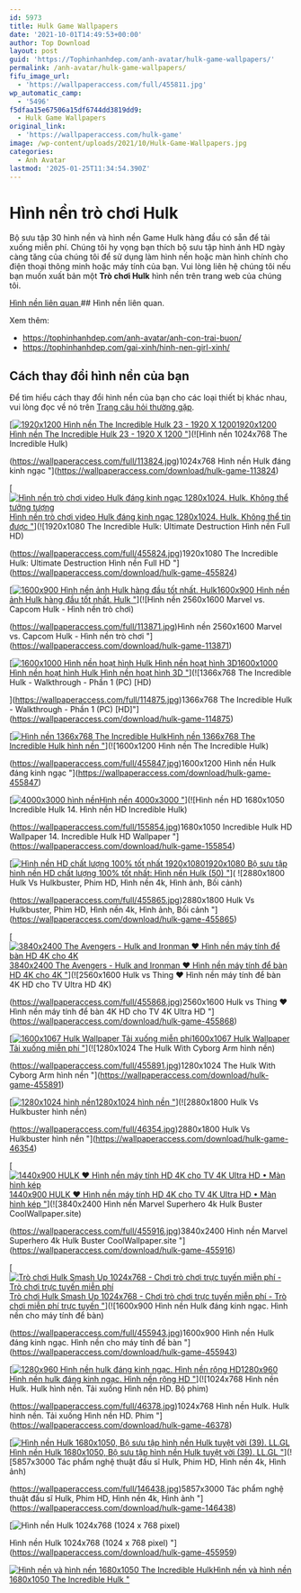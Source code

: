```yaml
---
id: 5973
title: Hulk Game Wallpapers
date: '2021-10-01T14:49:53+00:00'
author: Top Download
layout: post
guid: 'https://Tophinhanhdep.com/anh-avatar/hulk-game-wallpapers/'
permalink: /anh-avatar/hulk-game-wallpapers/
fifu_image_url:
  - 'https://wallpaperaccess.com/full/455811.jpg'
wp_automatic_camp:
  - '5496'
f5dfaa15e67506a15df6744dd3819dd9:
  - Hulk Game Wallpapers
original_link:
  - 'https://wallpaperaccess.com/hulk-game'
image: /wp-content/uploads/2021/10/Hulk-Game-Wallpapers.jpg
categories:
  - Ảnh Avatar
lastmod: '2025-01-25T11:34:54.390Z'
---
```

# Hình nền trò chơi Hulk

Bộ sưu tập 30 hình nền và hình nền Game Hulk hàng đầu có sẵn để tải xuống miễn phí. Chúng tôi hy vọng bạn thích bộ sưu tập hình ảnh HD ngày càng tăng của chúng tôi để sử dụng làm hình nền hoặc màn hình chính cho điện thoại thông minh hoặc máy tính của bạn. Vui lòng liên hệ chúng tôi nếu bạn muốn xuất bản một **Trò chơi Hulk** hình nền trên trang web của chúng tôi.

[Hình nền liên quan ](#related) ## Hình nền liên quan.

   
 Xem thêm:

   
- <https://tophinhanhdep.com/anh-avatar/anh-con-trai-buon/>
- <https://tophinhanhdep.com/gai-xinh/hinh-nen-girl-xinh/>

## Cách thay đổi hình nền của bạn

Để tìm hiểu cách thay đổi hình nền của bạn cho các loại thiết bị khác nhau, vui lòng đọc về nó trên [Trang câu hỏi thường gặp](https://tophinhanhdep.com/faq/).

  
[[![1920x1200 Hình nền The Incredible Hulk 23 - 1920 X 1200](https://wallpaperaccess.com/full/455811.jpg)1920x1200 Hình nền The Incredible Hulk 23 - 1920 X 1200 "](https://wallpaperaccess.com/download/hulk-game-455811)](![Hình nền 1024x768 The Incredible Hulk)

(https://wallpaperaccess.com/full/113824.jpg)1024x768 Hình nền Hulk đáng kinh ngạc "](https://wallpaperaccess.com/download/hulk-game-113824)

[[![Hình nền trò chơi video Hulk đáng kinh ngạc 1280x1024.  Hulk.  Không thể tưởng tượng](https://wallpaperaccess.com/full/455818.jpg)Hình nền trò chơi video Hulk đáng kinh ngạc 1280x1024. Hulk. Không thể tin được "](https://wallpaperaccess.com/download/hulk-game-455818)](![1920x1080 The Incredible Hulk: Ultimate Destruction Hình nền Full HD)

(https://wallpaperaccess.com/full/455824.jpg)1920x1080 The Incredible Hulk: Ultimate Destruction Hình nền Full HD "](https://wallpaperaccess.com/download/hulk-game-455824)

[[![1600x900 Hình nền ảnh Hulk hàng đầu tốt nhất.  Hulk](https://wallpaperaccess.com/full/455825.jpg)1600x900 Hình nền ảnh Hulk hàng đầu tốt nhất. Hulk "](https://wallpaperaccess.com/download/hulk-game-455825)](![Hình nền 2560x1600 Marvel vs. Capcom Hulk - Hình nền trò chơi)

(https://wallpaperaccess.com/full/113871.jpg)Hình nền 2560x1600 Marvel vs. Capcom Hulk - Hình nền trò chơi "](https://wallpaperaccess.com/download/hulk-game-113871)

[[![1600x1000 Hình nền hoạt hình Hulk Hình nền hoạt hình 3D](https://wallpaperaccess.com/full/360665.jpg)1600x1000 Hình nền hoạt hình Hulk Hình nền hoạt hình 3D "](https://wallpaperaccess.com/download/hulk-game-360665)](![1366x768 The Incredible Hulk - Walkthrough - Phần 1 (PC) [HD)

](https://wallpaperaccess.com/full/114875.jpg)1366x768 The Incredible Hulk - Walkthrough - Phần 1 (PC) \[HD\]"](https://wallpaperaccess.com/download/hulk-game-114875)

[[![Hình nền 1366x768 The Incredible Hulk](https://wallpaperaccess.com/full/455837.jpg)Hình nền 1366x768 The Incredible Hulk hình nền "](https://wallpaperaccess.com/download/hulk-game-455837)](![1600x1200 Hình nền The Incredible Hulk)

(https://wallpaperaccess.com/full/455847.jpg)1600x1200 Hình nền Hulk đáng kinh ngạc "](https://wallpaperaccess.com/download/hulk-game-455847)

[[![4000x3000 hình nền](https://wallpaperaccess.com/full/38393.jpg)Hình nền 4000x3000 "](https://wallpaperaccess.com/download/hulk-game-38393)](![Hình nền HD 1680x1050 Incredible Hulk 14. Hình nền HD Incredible Hulk)

(https://wallpaperaccess.com/full/155854.jpg)1680x1050 Incredible Hulk HD Wallpaper 14. Incredible Hulk HD Wallpaper "](https://wallpaperaccess.com/download/hulk-game-155854)

[[![Hình nền HD chất lượng 100% tốt nhất 1920x1080](https://wallpaperaccess.com/full/46344.jpg)1920x1080 Bộ sưu tập hình nền HD chất lượng 100% tốt nhất: Hình nền Hulk (50) "](https://wallpaperaccess.com/download/hulk-game-46344)]( ![2880x1800 Hulk Vs Hulkbuster, Phim HD, Hình nền 4k, Hình ảnh, Bối cảnh)

(https://wallpaperaccess.com/full/455865.jpg)2880x1800 Hulk Vs Hulkbuster, Phim HD, Hình nền 4k, Hình ảnh, Bối cảnh "](https://wallpaperaccess.com/download/hulk-game-455865)

[[![3840x2400 The Avengers - Hulk and Ironman ❤ Hình nền máy tính để bàn HD 4K cho 4K](https://wallpaperaccess.com/full/155889.jpg)3840x2400 The Avengers - Hulk and Ironman ❤ Hình nền máy tính để bàn HD 4K cho 4K "](https://wallpaperaccess.com/download/hulk-game-155889)](![2560x1600 Hulk vs Thing ❤ Hình nền máy tính để bàn 4K HD cho TV Ultra HD 4K)

(https://wallpaperaccess.com/full/455868.jpg)2560x1600 Hulk vs Thing ❤ Hình nền máy tính để bàn 4K HD cho TV 4K Ultra HD "](https://wallpaperaccess.com/download/hulk-game-455868)

[[![1600x1067 Hulk Wallpaper Tải xuống miễn phí](https://wallpaperaccess.com/full/455883.jpg)1600x1067 Hulk Wallpaper Tải xuống miễn phí "](https://wallpaperaccess.com/download/hulk-game-455883)](![1280x1024 The Hulk With Cyborg Arm hình nền)

(https://wallpaperaccess.com/full/455891.jpg)1280x1024 The Hulk With Cyborg Arm hình nền "](https://wallpaperaccess.com/download/hulk-game-455891)

[[![1280x1024 hình nền](https://wallpaperaccess.com/full/114840.jpg)1280x1024 hình nền "](https://wallpaperaccess.com/download/hulk-game-114840)](![2880x1800 Hulk Vs Hulkbuster hình nền)

(https://wallpaperaccess.com/full/46354.jpg)2880x1800 Hulk Vs Hulkbuster hình nền "](https://wallpaperaccess.com/download/hulk-game-46354)

[[![1440x900 HULK ❤ Hình nền máy tính HD 4K cho TV 4K Ultra HD • Màn hình kép](https://wallpaperaccess.com/full/455897.jpg)1440x900 HULK ❤ Hình nền máy tính HD 4K cho TV 4K Ultra HD • Màn hình kép "](https://wallpaperaccess.com/download/hulk-game-455897)](![3840x2400 Hình nền Marvel Superhero 4k Hulk Buster CoolWallpaper.site)

(https://wallpaperaccess.com/full/455916.jpg)3840x2400 Hình nền Marvel Superhero 4k Hulk Buster CoolWallpaper.site "](https://wallpaperaccess.com/download/hulk-game-455916)

[[![Trò chơi Hulk Smash Up 1024x768 - Chơi trò chơi trực tuyến miễn phí - Trò chơi trực tuyến miễn phí](https://wallpaperaccess.com/full/455930.jpg)Trò chơi Hulk Smash Up 1024x768 - Chơi trò chơi trực tuyến miễn phí - Trò chơi miễn phí trực tuyến "](https://wallpaperaccess.com/download/hulk-game-455930)](![1600x900 Hình nền Hulk đáng kinh ngạc.  Hình nền cho máy tính để bàn)

(https://wallpaperaccess.com/full/455943.jpg)1600x900 Hình nền Hulk đáng kinh ngạc. Hình nền cho máy tính để bàn "](https://wallpaperaccess.com/download/hulk-game-455943)

[[![1280x960 Hình nền hulk đáng kinh ngạc.  Hình nền rộng HD](https://wallpaperaccess.com/full/455950.jpg)1280x960 Hình nền hulk đáng kinh ngạc. Hình nền rộng HD "](https://wallpaperaccess.com/download/hulk-game-455950)](![1024x768 Hình nền Hulk.  Hulk hình nền.  Tải xuống Hình nền HD.  Bộ phim)

(https://wallpaperaccess.com/full/46378.jpg)1024x768 Hình nền Hulk. Hulk hình nền. Tải xuống Hình nền HD. Phim "](https://wallpaperaccess.com/download/hulk-game-46378)

[[![Hình nền Hulk 1680x1050, Bộ sưu tập hình nền Hulk tuyệt vời (39).  LL.GL](https://wallpaperaccess.com/full/455956.jpg)Hình nền Hulk 1680x1050, Bộ sưu tập hình nền Hulk tuyệt vời (39). LL.GL "](https://wallpaperaccess.com/download/hulk-game-455956)](![5857x3000 Tác phẩm nghệ thuật đấu sĩ Hulk, Phim HD, Hình nền 4k, Hình ảnh)

(https://wallpaperaccess.com/full/146438.jpg)5857x3000 Tác phẩm nghệ thuật đấu sĩ Hulk, Phim HD, Hình nền 4k, Hình ảnh "](https://wallpaperaccess.com/download/hulk-game-146438)

[![Hình nền Hulk 1024x768 (1024 x 768 pixel)](https://wallpaperaccess.com/full/455959.jpg)

Hình nền Hulk 1024x768 (1024 x 768 pixel) "](https://wallpaperaccess.com/download/hulk-game-455959)

[![Hình nền và hình nền 1680x1050 The Incredible Hulk](https://wallpaperaccess.com/full/455967.jpg)Hình nền và hình nền 1680x1050 The Incredible Hulk "](https://wallpaperaccess.com/download/hulk-game-455967)
